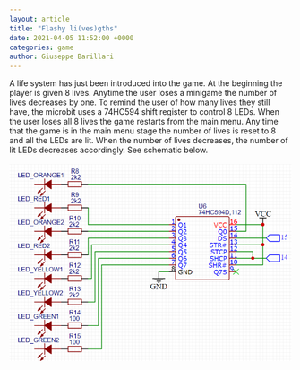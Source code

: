 ```yaml
---
layout: article
title: "Flashy li(ves)gths"
date: 2021-04-05 11:52:00 +0000
categories: game
author: Giuseppe Barillari
---
```


A life system has just been introduced into the game. At the beginning the player is given 8 lives. Anytime the user loses a minigame the number of lives decreases by one. To remind the user of how many lives they still have, the microbit uses a 74HC594 shift register to control 8 LEDs. When the user loses all 8 lives the game restarts from the main menu. Any time that the game is in the main menu stage the number of lives is reset to 8 and all the LEDs are lit. When the number of lives decreases, the number of lit LEDs decreases accordingly. See schematic below.
<br>
<br>
![Schematic](/res/shift-register-schematic.png "Schematic")
